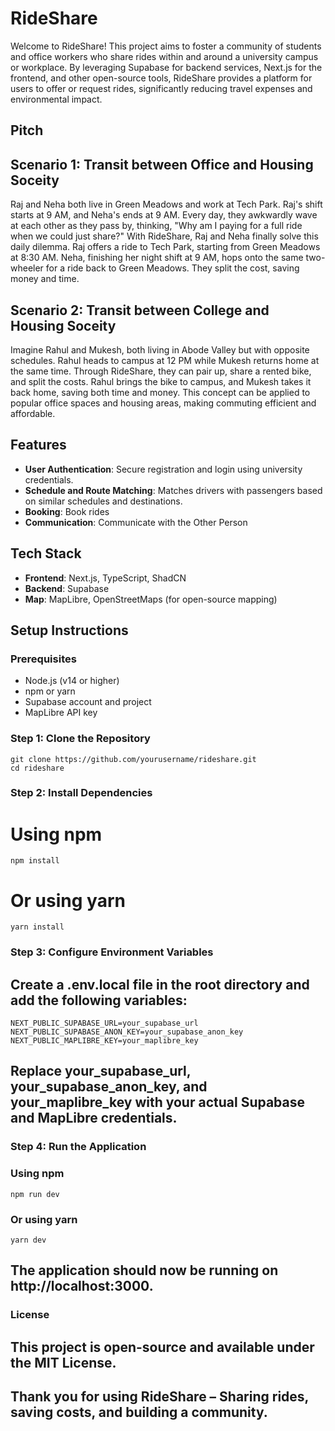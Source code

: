# RideShare

Welcome to RideShare! This project aims to foster a community of students and office workers who share rides within and around a university campus or workplace. By leveraging Supabase for backend services, Next.js for the frontend, and other open-source tools, RideShare provides a platform for users to offer or request rides, significantly reducing travel expenses and environmental impact.

## Pitch
## Scenario 1: Transit between Office and Housing Soceity
Raj and Neha both live in Green Meadows and work at Tech Park.
Raj's shift starts at 9 AM, and Neha's ends at 9 AM. Every day, they awkwardly wave at each other as they pass by, thinking, "Why am I paying for a full ride when we could just share?"
With RideShare, Raj and Neha finally solve this daily dilemma. Raj offers a ride to Tech Park, starting from Green Meadows at 8:30 AM. Neha, finishing her night shift at 9 AM, hops onto the same two-wheeler for a ride back to Green Meadows. They split the cost, saving money and time.

## Scenario 2: Transit between College and Housing Soceity
Imagine Rahul and Mukesh, both living in Abode Valley but with opposite schedules. Rahul heads to campus at 12 PM while Mukesh returns home at the same time. Through RideShare, they can pair up, share a rented bike, and split the costs. Rahul brings the bike to campus, and Mukesh takes it back home, saving both time and money. This concept can be applied to popular office spaces and housing areas, making commuting efficient and affordable.

## Features

- **User Authentication**: Secure registration and login using university credentials.
- **Schedule and Route Matching**: Matches drivers with passengers based on similar schedules and destinations.
- **Booking**: Book rides
- **Communication**: Communicate with the Other Person

## Tech Stack

- **Frontend**: Next.js, TypeScript, ShadCN
- **Backend**: Supabase
- **Map**: MapLibre, OpenStreetMaps (for open-source mapping)

## Setup Instructions

### Prerequisites

- Node.js (v14 or higher)
- npm or yarn
- Supabase account and project
- MapLibre API key

### Step 1: Clone the Repository

```
git clone https://github.com/yourusername/rideshare.git
cd rideshare
```


### Step 2: Install Dependencies

# Using npm
```
npm install
```

# Or using yarn
```
yarn install
```

### Step 3: Configure Environment Variables
## Create a .env.local file in the root directory and add the following variables:
```
NEXT_PUBLIC_SUPABASE_URL=your_supabase_url
NEXT_PUBLIC_SUPABASE_ANON_KEY=your_supabase_anon_key
NEXT_PUBLIC_MAPLIBRE_KEY=your_maplibre_key
```

## Replace your_supabase_url, your_supabase_anon_key, and your_maplibre_key with your actual Supabase and MapLibre credentials.
### Step 4: Run the Application
### Using npm
```
npm run dev
```

### Or using yarn
```
yarn dev
```

## The application should now be running on http://localhost:3000.

### License
## This project is open-source and available under the MIT License.

## Thank you for using RideShare – Sharing rides, saving costs, and building a community.







